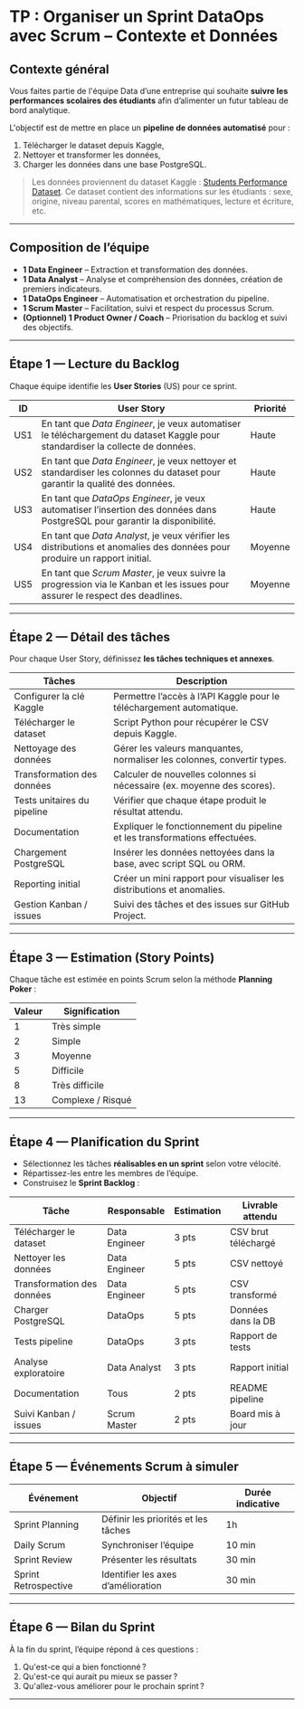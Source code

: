 # **TP : Organiser un Sprint DataOps avec Scrum – Contexte et Données**

## **Contexte général**

Vous faites partie de l'équipe Data d’une entreprise qui souhaite **suivre les performances scolaires des étudiants** afin d’alimenter un futur tableau de bord analytique.

L'objectif est de mettre en place un **pipeline de données automatisé** pour :

1. Télécharger le dataset depuis Kaggle,
2. Nettoyer et transformer les données,
3. Charger les données dans une base PostgreSQL.

> Les données proviennent du dataset Kaggle : [Students Performance Dataset](https://www.kaggle.com/datasets/rabieelkharoua/students-performance-dataset).
> Ce dataset contient des informations sur les étudiants : sexe, origine, niveau parental, scores en mathématiques, lecture et écriture, etc.

---

## **Composition de l’équipe**

* **1 Data Engineer** – Extraction et transformation des données.
* **1 Data Analyst** – Analyse et compréhension des données, création de premiers indicateurs.
* **1 DataOps Engineer** – Automatisation et orchestration du pipeline.
* **1 Scrum Master** – Facilitation, suivi et respect du processus Scrum.
* **(Optionnel) 1 Product Owner / Coach** – Priorisation du backlog et suivi des objectifs.

---

## **Étape 1 — Lecture du Backlog**

Chaque équipe identifie les **User Stories** (US) pour ce sprint.

| ID  | User Story                                                                                                                     | Priorité |
| --- | ------------------------------------------------------------------------------------------------------------------------------ | -------- |
| US1 | En tant que *Data Engineer*, je veux automatiser le téléchargement du dataset Kaggle pour standardiser la collecte de données. | Haute    |
| US2 | En tant que *Data Engineer*, je veux nettoyer et standardiser les colonnes du dataset pour garantir la qualité des données.    | Haute    |
| US3 | En tant que *DataOps Engineer*, je veux automatiser l’insertion des données dans PostgreSQL pour garantir la disponibilité.    | Haute    |
| US4 | En tant que *Data Analyst*, je veux vérifier les distributions et anomalies des données pour produire un rapport initial.      | Moyenne  |
| US5 | En tant que *Scrum Master*, je veux suivre la progression via le Kanban et les issues pour assurer le respect des deadlines.   | Moyenne  |

---

## **Étape 2 — Détail des tâches**

Pour chaque User Story, définissez **les tâches techniques et annexes**.

| Tâches                      | Description                                                                |
| --------------------------- | -------------------------------------------------------------------------- |
| Configurer la clé Kaggle    | Permettre l’accès à l’API Kaggle pour le téléchargement automatique.       |
| Télécharger le dataset      | Script Python pour récupérer le CSV depuis Kaggle.                         |
| Nettoyage des données       | Gérer les valeurs manquantes, normaliser les colonnes, convertir types.    |
| Transformation des données  | Calculer de nouvelles colonnes si nécessaire (ex. moyenne des scores).     |
| Tests unitaires du pipeline | Vérifier que chaque étape produit le résultat attendu.                     |
| Documentation               | Expliquer le fonctionnement du pipeline et les transformations effectuées. |
| Chargement PostgreSQL       | Insérer les données nettoyées dans la base, avec script SQL ou ORM.        |
| Reporting initial           | Créer un mini rapport pour visualiser les distributions et anomalies.      |
| Gestion Kanban / issues     | Suivi des tâches et des issues sur GitHub Project.                         |

---

## **Étape 3 — Estimation (Story Points)**

Chaque tâche est estimée en points Scrum selon la méthode **Planning Poker** :

| Valeur | Signification     |
| ------ | ----------------- |
| 1      | Très simple       |
| 2      | Simple            |
| 3      | Moyenne           |
| 5      | Difficile         |
| 8      | Très difficile    |
| 13     | Complexe / Risqué |

---

## **Étape 4 — Planification du Sprint**

* Sélectionnez les tâches **réalisables en un sprint** selon votre vélocité.
* Répartissez-les entre les membres de l’équipe.
* Construisez le **Sprint Backlog** :

| Tâche                      | Responsable   | Estimation | Livrable attendu    |
| -------------------------- | ------------- | ---------- | ------------------- |
| Télécharger le dataset     | Data Engineer | 3 pts      | CSV brut téléchargé |
| Nettoyer les données       | Data Engineer | 5 pts      | CSV nettoyé         |
| Transformation des données | Data Engineer | 5 pts      | CSV transformé      |
| Charger PostgreSQL         | DataOps       | 5 pts      | Données dans la DB  |
| Tests pipeline             | DataOps       | 3 pts      | Rapport de tests    |
| Analyse exploratoire       | Data Analyst  | 3 pts      | Rapport initial     |
| Documentation              | Tous          | 2 pts      | README pipeline     |
| Suivi Kanban / issues      | Scrum Master  | 2 pts      | Board mis à jour    |

---

## **Étape 5 — Événements Scrum à simuler**

| Événement            | Objectif                            | Durée indicative |
| -------------------- | ----------------------------------- | ---------------- |
| Sprint Planning      | Définir les priorités et les tâches | 1h               |
| Daily Scrum          | Synchroniser l’équipe               | 10 min           |
| Sprint Review        | Présenter les résultats             | 30 min           |
| Sprint Retrospective | Identifier les axes d’amélioration  | 30 min           |

---

## **Étape 6 — Bilan du Sprint**

À la fin du sprint, l’équipe répond à ces questions :

1. Qu'est-ce qui a bien fonctionné ?
2. Qu'est-ce qui aurait pu mieux se passer ?
3. Qu'allez-vous améliorer pour le prochain sprint ?

---